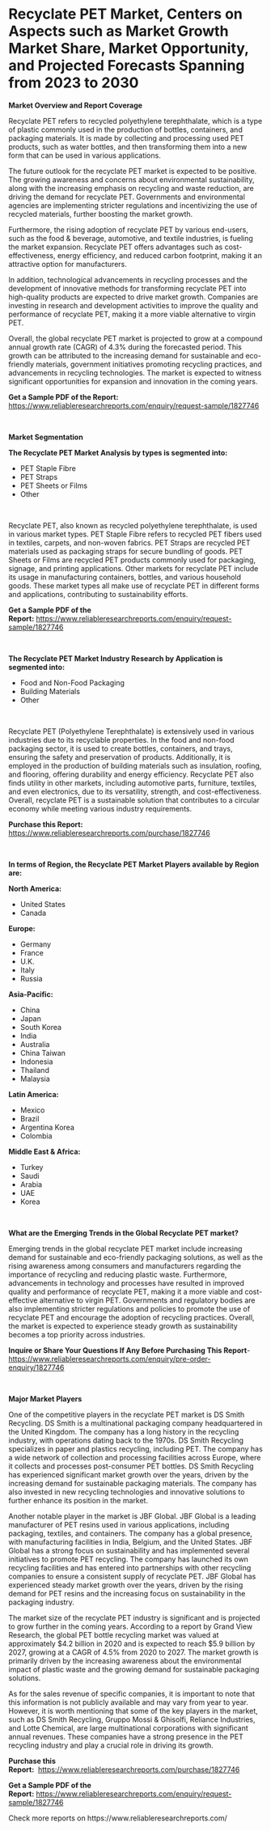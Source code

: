 <p><h1>Recyclate PET Market, Centers on Aspects such as Market Growth Market Share, Market Opportunity, and Projected Forecasts Spanning from 2023 to 2030</h1></p><p><strong>Market Overview and Report Coverage</strong></p>
<p><p>Recyclate PET refers to recycled polyethylene terephthalate, which is a type of plastic commonly used in the production of bottles, containers, and packaging materials. It is made by collecting and processing used PET products, such as water bottles, and then transforming them into a new form that can be used in various applications.</p><p>The future outlook for the recyclate PET market is expected to be positive. The growing awareness and concerns about environmental sustainability, along with the increasing emphasis on recycling and waste reduction, are driving the demand for recyclate PET. Governments and environmental agencies are implementing stricter regulations and incentivizing the use of recycled materials, further boosting the market growth.</p><p>Furthermore, the rising adoption of recyclate PET by various end-users, such as the food & beverage, automotive, and textile industries, is fueling the market expansion. Recyclate PET offers advantages such as cost-effectiveness, energy efficiency, and reduced carbon footprint, making it an attractive option for manufacturers.</p><p>In addition, technological advancements in recycling processes and the development of innovative methods for transforming recyclate PET into high-quality products are expected to drive market growth. Companies are investing in research and development activities to improve the quality and performance of recyclate PET, making it a more viable alternative to virgin PET.</p><p>Overall, the global recyclate PET market is projected to grow at a compound annual growth rate (CAGR) of 4.3% during the forecasted period. This growth can be attributed to the increasing demand for sustainable and eco-friendly materials, government initiatives promoting recycling practices, and advancements in recycling technologies. The market is expected to witness significant opportunities for expansion and innovation in the coming years.</p></p>
<p><strong>Get a Sample PDF of the Report:</strong> <a href="https://www.reliableresearchreports.com/enquiry/request-sample/1827746">https://www.reliableresearchreports.com/enquiry/request-sample/1827746</a></p>
<p>&nbsp;</p>
<p><strong>Market Segmentation</strong></p>
<p><strong>The Recyclate PET Market Analysis by types is segmented into:</strong></p>
<p><ul><li>PET Staple Fibre</li><li>PET Straps</li><li>PET Sheets or Films</li><li>Other</li></ul></p>
<p>&nbsp;</p>
<p><p>Recyclate PET, also known as recycled polyethylene terephthalate, is used in various market types. PET Staple Fibre refers to recycled PET fibers used in textiles, carpets, and non-woven fabrics. PET Straps are recycled PET materials used as packaging straps for secure bundling of goods. PET Sheets or Films are recycled PET products commonly used for packaging, signage, and printing applications. Other markets for recyclate PET include its usage in manufacturing containers, bottles, and various household goods. These market types all make use of recyclate PET in different forms and applications, contributing to sustainability efforts.</p></p>
<p><strong>Get a Sample PDF of the Report:</strong>&nbsp;<a href="https://www.reliableresearchreports.com/enquiry/request-sample/1827746">https://www.reliableresearchreports.com/enquiry/request-sample/1827746</a></p>
<p>&nbsp;</p>
<p><strong>The Recyclate PET Market Industry Research by Application is segmented into:</strong></p>
<p><ul><li>Food and Non-Food Packaging</li><li>Building Materials</li><li>Other</li></ul></p>
<p>&nbsp;</p>
<p><p>Recyclate PET (Polyethylene Terephthalate) is extensively used in various industries due to its recyclable properties. In the food and non-food packaging sector, it is used to create bottles, containers, and trays, ensuring the safety and preservation of products. Additionally, it is employed in the production of building materials such as insulation, roofing, and flooring, offering durability and energy efficiency. Recyclate PET also finds utility in other markets, including automotive parts, furniture, textiles, and even electronics, due to its versatility, strength, and cost-effectiveness. Overall, recyclate PET is a sustainable solution that contributes to a circular economy while meeting various industry requirements.</p></p>
<p><strong>Purchase this Report:</strong>&nbsp; <a href="https://www.reliableresearchreports.com/purchase/1827746">https://www.reliableresearchreports.com/purchase/1827746</a></p>
<p>&nbsp;</p>
<p><strong>In terms of Region, the Recyclate PET Market Players available by Region are:</strong></p>
<p>
    <p> <strong> North America: </strong>
        <ul>
            <li>United States</li>
            <li>Canada</li>
        </ul>
        </p> 
    <p> <strong> Europe: </strong>
        <ul>
            <li>Germany</li>
            <li>France</li>
            <li>U.K.</li>
            <li>Italy</li>
            <li>Russia</li>
        </ul>
        </p> 
    <p> <strong> Asia-Pacific: </strong>
        <ul>
            <li>China</li>
            <li>Japan</li>
            <li>South Korea</li>
            <li>India</li>
            <li>Australia</li>
            <li>China Taiwan</li>
            <li>Indonesia</li>
            <li>Thailand</li>
            <li>Malaysia</li>
        </ul>
        </p> 
    <p> <strong> Latin America: </strong>
        <ul>
            <li>Mexico</li>
            <li>Brazil</li>
            <li>Argentina Korea</li>
            <li>Colombia</li>
        </ul>
        </p> 
    <p> <strong> Middle East & Africa: </strong>
        <ul>
            <li>Turkey</li>
            <li>Saudi</li>
            <li>Arabia</li>
            <li>UAE</li>
            <li>Korea</li>
        </ul>
    </p>
    </p>
<p>&nbsp;</p>
<p><strong>What are the Emerging Trends in the Global Recyclate PET market?</strong></p>
<p><p>Emerging trends in the global recyclate PET market include increasing demand for sustainable and eco-friendly packaging solutions, as well as the rising awareness among consumers and manufacturers regarding the importance of recycling and reducing plastic waste. Furthermore, advancements in technology and processes have resulted in improved quality and performance of recyclate PET, making it a more viable and cost-effective alternative to virgin PET. Governments and regulatory bodies are also implementing stricter regulations and policies to promote the use of recyclate PET and encourage the adoption of recycling practices. Overall, the market is expected to experience steady growth as sustainability becomes a top priority across industries.</p></p>
<p><strong>Inquire or Share Your Questions If Any Before Purchasing This Report</strong>- <a href="https://www.reliableresearchreports.com/enquiry/pre-order-enquiry/1827746">https://www.reliableresearchreports.com/enquiry/pre-order-enquiry/1827746</a></p>
<p>&nbsp;</p>
<p><strong>Major Market Players</strong></p>
<p><p>One of the competitive players in the recyclate PET market is DS Smith Recycling. DS Smith is a multinational packaging company headquartered in the United Kingdom. The company has a long history in the recycling industry, with operations dating back to the 1970s. DS Smith Recycling specializes in paper and plastics recycling, including PET. The company has a wide network of collection and processing facilities across Europe, where it collects and processes post-consumer PET bottles. DS Smith Recycling has experienced significant market growth over the years, driven by the increasing demand for sustainable packaging materials. The company has also invested in new recycling technologies and innovative solutions to further enhance its position in the market.</p><p>Another notable player in the market is JBF Global. JBF Global is a leading manufacturer of PET resins used in various applications, including packaging, textiles, and containers. The company has a global presence, with manufacturing facilities in India, Belgium, and the United States. JBF Global has a strong focus on sustainability and has implemented several initiatives to promote PET recycling. The company has launched its own recycling facilities and has entered into partnerships with other recycling companies to ensure a consistent supply of recyclate PET. JBF Global has experienced steady market growth over the years, driven by the rising demand for PET resins and the increasing focus on sustainability in the packaging industry.</p><p>The market size of the recyclate PET industry is significant and is projected to grow further in the coming years. According to a report by Grand View Research, the global PET bottle recycling market was valued at approximately $4.2 billion in 2020 and is expected to reach $5.9 billion by 2027, growing at a CAGR of 4.5% from 2020 to 2027. The market growth is primarily driven by the increasing awareness about the environmental impact of plastic waste and the growing demand for sustainable packaging solutions.</p><p>As for the sales revenue of specific companies, it is important to note that this information is not publicly available and may vary from year to year. However, it is worth mentioning that some of the key players in the market, such as DS Smith Recycling, Gruppo Mossi & Ghisolfi, Reliance Industries, and Lotte Chemical, are large multinational corporations with significant annual revenues. These companies have a strong presence in the PET recycling industry and play a crucial role in driving its growth.</p></p>
<p><strong>Purchase this Report:</strong>&nbsp;&nbsp;<a href="https://www.reliableresearchreports.com/purchase/1827746">https://www.reliableresearchreports.com/purchase/1827746</a></p>
<p></p>
<p><strong>Get a Sample PDF of the Report:</strong>&nbsp;<a href="https://www.reliableresearchreports.com/enquiry/request-sample/1827746">https://www.reliableresearchreports.com/enquiry/request-sample/1827746</a></p>
<p>Check more reports on https://www.reliableresearchreports.com/</p>